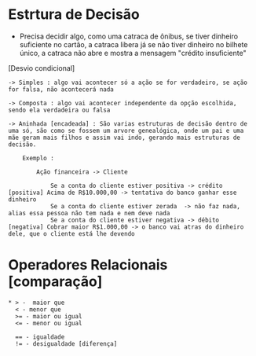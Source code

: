 # Estrtura de Decisão

* Precisa decidir algo, como uma catraca de ônibus, se tiver dinheiro suficiente no cartão, a catraca libera já se não tiver dinheiro no bilhete único, a catraca não abre e mostra a mensagem "crédito insuficiente"

[Desvio condicional]

    -> Simples : algo vai acontecer só a ação se for verdadeiro, se ação for falsa, não acontecerá nada

    -> Composta : algo vai acontecer independente da opção escolhida, sendo ela verdadeira ou falsa

    -> Aninhada [encadeada] : São varias estruturas de decisão dentro de uma só, são como se fossem um arvore genealógica, onde um pai e uma mãe geram mais filhos e assim vai indo, gerando mais estruturas de decisão. 

        Exemplo :

            Ação financeira -> Cliente 

                Se a conta do cliente estiver positiva -> crédito [positiva] Acima de R$10.000,00 -> tentativa do banco ganhar esse dinheiro
                Se a conta do cliente estiver zerada  -> não faz nada, alias essa pessoa não tem nada e nem deve nada
                Se a conta do cliente estiver negativa -> débito [negativa] Cobrar maior R$1.000,00 -> o banco vai atras do dinheiro dele, que o cliente está lhe devendo

# Operadores Relacionais [comparação]

    * > -  maior que
      < - menor que
      >= - maior ou igual
      <= - menor ou igual

      == - igualdade
      != - desigualdade [diferença]
